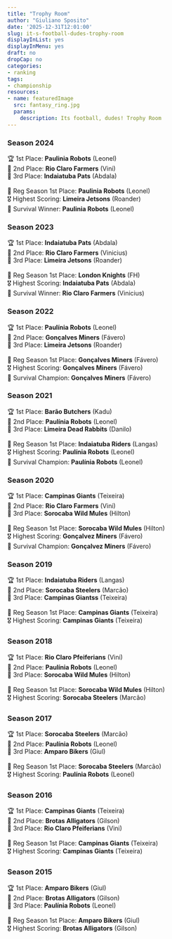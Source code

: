 ```yaml
---
title: "Trophy Room"
author: "Giuliano Sposito"
date: '2025-12-31T12:01:00'
slug: it-s-football-dudes-trophy-room
displayInList: yes
displayInMenu: yes
draft: no
dropCap: no
categories:
- ranking
tags:
- championship
resources:
- name: featuredImage
  src: fantasy_ring.jpg
  params:
    description: Its football, dudes! Trophy Room
---
```


<!--more-->

### Season 2024

<span class="emoji">🏆</span> 1st Place: **Paulinia Robots** (Leonel)<br/>
<span class="emoji">🥈</span> 2nd Place: **Rio Claro Farmers** (Vini)<br/>
<span class="emoji">🥉</span> 3rd Place: **Indaiatuba Pats** (Abdala)<br/>
<br/>
<span class="emoji">🥇️</span> Reg Season 1st Place: **Paulinia Robots** (Leonel)<br/>
<span class="emoji">🎖</span> Highest Scoring: **Limeira Jetsons** (Roander)<br/>
<span class="emoji">🏅</span> Survival Winner: **Paulinia Robots** (Leonel)<br/>


### Season 2023

<span class="emoji">🏆</span> 1st Place: **Indaiatuba Pats** (Abdala)<br/>
<span class="emoji">🥈</span> 2nd Place: **Rio Claro Farmers** (Vinicius)<br/>
<span class="emoji">🥉</span> 3rd Place: **Limeira Jetsons** (Roander)<br/>
<br/>
<span class="emoji">🥇️</span> Reg Season 1st Place: **London Knights** (FH)<br/>
<span class="emoji">🎖</span> Highest Scoring: **Indaiatuba Pats** (Abdala)<br/>
<span class="emoji">🏅</span> Survival Winner: **Rio Claro Farmers** (Vinicius)<br/>


### Season 2022

<span class="emoji">🏆</span> 1st Place: **Paulínia Robots** (Leonel)<br/>
<span class="emoji">🥈</span> 2nd Place: **Gonçalves Miners** (Fávero)<br/>
<span class="emoji">🥉</span> 3rd Place: **Limeira Jetsons** (Roander)<br/>
<br/>
<span class="emoji">🥇️</span> Reg Season 1st Place: **Gonçalves Miners** (Fávero)<br/>
<span class="emoji">🎖</span> Highest Scoring: **Gonçalves Miners** (Fávero)<br/>
<span class="emoji">🏅</span> Survival Champion: **Gonçalves Miners** (Fávero)<br/>


### Season 2021
🏆 1st Place: **Barão Butchers** (Kadu)<br/>
🥈 2nd Place: **Paulínia Robots** (Leonel)<br/>
🥉 3rd Place: **Limeira Dead Rabbits** (Danilo)<br/>
<br/>
🥇️ Reg Season 1st Place: **Indaiatuba Riders** (Langas)<br/>
🎖 Highest Scoring: **Paulínia Robots** (Leonel)<br/>
🏅 Survival Champion: **Paulínia Robots** (Leonel)<br/>

### Season 2020
🏆 1st Place: **Campinas Giants** (Teixeira)<br/>
🥈 2nd Place: **Rio Claro Farmers** (Vini)<br/>
🥉 3rd Place: **Sorocaba Wild Mules** (Hilton)<br/>
<br/>
🥇️ Reg Season 1st Place: **Sorocaba Wild Mules** (Hilton)<br/>
🎖 Highest Scoring: **Gonçalvez Miners** (Fávero)<br/>
🏅 Survival Champion: **Gonçalvez Miners** (Fávero)<br/>

### Season 2019
🏆 1st Place: **Indaiatuba Riders** (Langas)<br/>
🥈 2nd Place: **Sorocaba Steelers** (Marcão)<br/>
🥉 3rd Place: **Campinas Giantss** (Teixeira)<br/>
<br/>
🥇️ Reg Season 1st Place: **Campinas Giants** (Teixeira)<br/>
🎖 Highest Scoring: **Campinas Giants** (Teixeira)<br/>

### Season 2018
🏆 1st Place: **Rio Claro Pfeiferians** (Vini)<br/>
🥈 2nd Place: **Paulínia Robots** (Leonel)<br/>
🥉 3rd Place: **Sorocaba Wild Mules** (Hilton)<br/>
<br/>
🥇 Reg Season 1st Place: **Sorocaba Wild Mules** (Hilton)<br/>
🎖 Highest Scoring: **Sorocaba Steelers** (Marcão)<br/>

### Season 2017
🏆 1st Place: **Sorocaba Steelers** (Marcão)<br/>
🥈 2nd Place: **Paulínia Robots** (Leonel)<br/>
🥉 3rd Place: **Amparo Bikers** (Giul)<br/>
<br/>
🥇 Reg Season 1st Place: **Sorocaba Steelers** (Marcão)<br/>
🎖 Highest Scoring: **Paulínia Robots** (Leonel)<br/>

### Season 2016
🏆 1st Place: **Campinas Giants** (Teixeira)<br/>
🥈 2nd Place: **Brotas Alligators** (Gilson)<br/>
🥉 3rd Place: **Rio Claro Pfeiferians** (Vini)<br/>
<br/>
🥇 Reg Season 1st Place: **Campinas Giants** (Teixeira)<br/>
🎖 Highest Scoring: **Campinas Giants** (Teixeira)<br/>

### Season 2015
🏆 1st Place: **Amparo Bikers** (Giul)<br/>
🥈 2nd Place: **Brotas Alligators** (Gilson)<br/>
🥉 3rd Place: **Paulínia Robots** (Leonel)<br/>
<br/>
🥇 Reg Season 1st Place: **Amparo Bikers** (Giul)<br/>
🎖 Highest Scoring: **Brotas Alligators** (Gilson)<br/>

<!--
Standing Template
🏆 1st Place: **** ()<br/>
🥈 2nd Place: **** ()<br/>
🥉 3rd Place: **** ()<br/>
<br/>
🥇 Reg Season 1st Place: **** ()<br/>
🎖 Highest Scoring: **** ()<br/>
--> 